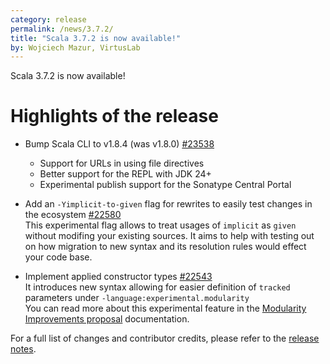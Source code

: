 ```yaml
---
category: release
permalink: /news/3.7.2/
title: "Scala 3.7.2 is now available!"
by: Wojciech Mazur, VirtusLab
---
```

Scala 3.7.2 is now available!

# Highlights of the release

- Bump Scala CLI to v1.8.4 (was v1.8.0) [#23538](https://github.com/scala/scala3/pull/23538)
  - Support for URLs in using file directives
  - Better support for the REPL with JDK 24+
  - Experimental publish support for the Sonatype Central Portal

- Add an `-Yimplicit-to-given` flag for rewrites to easily test changes in the ecosystem [#22580](https://github.com/scala/scala3/pull/22580)<br>
This experimental flag allows to treat usages of `implicit` as `given` without modifing your existing sources. It aims to help with testing out on how migration to new syntax and its resolution rules would effect your code base.

- Implement applied constructor types [#22543](https://github.com/scala/scala3/pull/22543)<br>
It introduces new syntax allowing for easier definition of `tracked` parameters under `-language:experimental.modularity`
<br>You can read more about this experimental feature in the [Modularity Improvements proposal](https://www.scala-lang.org/api/3.7.2/docs/experimental/modularity.html) documentation.

For a full list of changes and contributor credits, please refer to the [release notes](https://github.com/scala/scala3/releases/tag/3.7.2).
